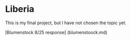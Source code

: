 # Liberia

This is my final project, but I have not chosen the topic yet.

[Blumenstock 8/25 response] (blumenstoock.md)




